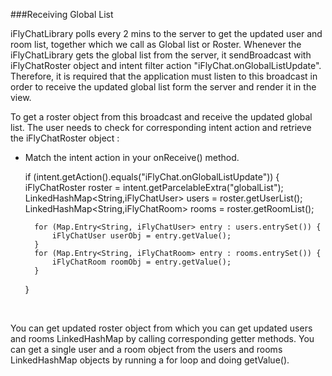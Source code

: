 ###Receiving Global List

iFlyChatLibrary polls every 2 mins to the server to get the updated user and room list, together which we call as Global list or Roster. Whenever the iFlyChatLibrary gets the global list from the server, it sendBroadcast with iFlyChatRoster object and intent filter action "iFlyChat.onGlobalListUpdate". Therefore, it is required that the application must listen to this broadcast in order to receive the updated global list form the server and render it in the view.

To get a roster object from this broadcast and receive the updated global list. The user needs to check for corresponding intent action and retrieve the iFlyChatRoster object :

* Match the intent action in your onReceive() method.

    if (intent.getAction().equals("iFlyChat.onGlobalListUpdate")) {
        iFlyChatRoster roster = intent.getParcelableExtra("globalList");
        LinkedHashMap<String,iFlyChatUser> users = roster.getUserList();
        LinkedHashMap<String,iFlyChatRoom> rooms = roster.getRoomList();
        
        for (Map.Entry<String, iFlyChatUser> entry : users.entrySet()) {
            iFlyChatUser userObj = entry.getValue();
        }
        for (Map.Entry<String, iFlyChatRoom> entry : rooms.entrySet()) {
            iFlyChatRoom roomObj = entry.getValue();
        }
    }

<br>

You can get updated roster object from which you can get updated users and rooms LinkedHashMap by calling corresponding getter methods. You can get a single user and a room object from the users and rooms LinkedHashMap objects by running a for loop and doing getValue().

